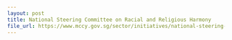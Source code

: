 ```yaml
---
layout: post
title: National Steering Committee on Racial and Religious Harmony
file_url: https://www.mccy.gov.sg/sector/initiatives/national-steering-committee-on-racial-and-religious-harmony
---
```

